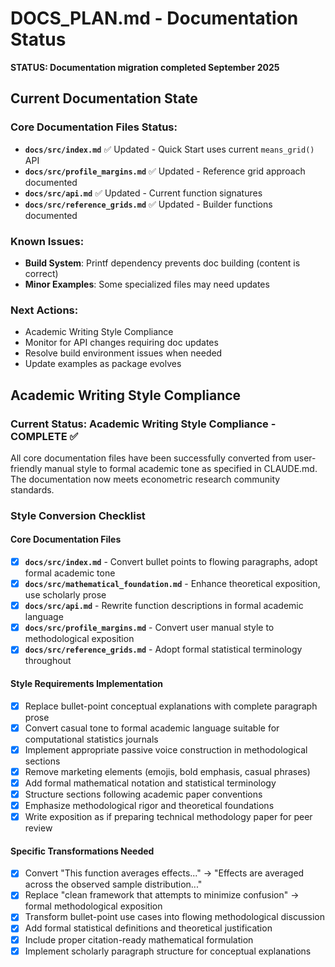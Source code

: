 # DOCS_PLAN.md - Documentation Status

**STATUS: Documentation migration completed September 2025**

## Current Documentation State

### Core Documentation Files Status:
- **`docs/src/index.md`** ✅ Updated - Quick Start uses current `means_grid()` API
- **`docs/src/profile_margins.md`** ✅ Updated - Reference grid approach documented
- **`docs/src/api.md`** ✅ Updated - Current function signatures
- **`docs/src/reference_grids.md`** ✅ Updated - Builder functions documented

### Known Issues:
- **Build System**: Printf dependency prevents doc building (content is correct)
- **Minor Examples**: Some specialized files may need updates

### Next Actions:
- Academic Writing Style Compliance
- Monitor for API changes requiring doc updates
- Resolve build environment issues when needed
- Update examples as package evolves

## Academic Writing Style Compliance

### Current Status: Academic Writing Style Compliance - COMPLETE ✅
All core documentation files have been successfully converted from user-friendly manual style to formal academic tone as specified in CLAUDE.md. The documentation now meets econometric research community standards.

### Style Conversion Checklist

#### Core Documentation Files
- [x] **`docs/src/index.md`** - Convert bullet points to flowing paragraphs, adopt formal academic tone
- [x] **`docs/src/mathematical_foundation.md`** - Enhance theoretical exposition, use scholarly prose
- [x] **`docs/src/api.md`** - Rewrite function descriptions in formal academic language
- [x] **`docs/src/profile_margins.md`** - Convert user manual style to methodological exposition
- [x] **`docs/src/reference_grids.md`** - Adopt formal statistical terminology throughout

#### Style Requirements Implementation
- [x] Replace bullet-point conceptual explanations with complete paragraph prose
- [x] Convert casual tone to formal academic language suitable for computational statistics journals
- [x] Implement appropriate passive voice construction in methodological sections
- [x] Remove marketing elements (emojis, bold emphasis, casual phrases)
- [x] Add formal mathematical notation and statistical terminology
- [x] Structure sections following academic paper conventions
- [x] Emphasize methodological rigor and theoretical foundations
- [x] Write exposition as if preparing technical methodology paper for peer review

#### Specific Transformations Needed
- [x] Convert "This function averages effects..." → "Effects are averaged across the observed sample distribution..."
- [x] Replace "clean framework that attempts to minimize confusion" → formal methodological exposition
- [x] Transform bullet-point use cases into flowing methodological discussion
- [x] Add formal statistical definitions and theoretical justification
- [x] Include proper citation-ready mathematical formulation
- [x] Implement scholarly paragraph structure for conceptual explanations